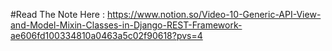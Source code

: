 #Read The Note Here : https://www.notion.so/Video-10-Generic-API-View-and-Model-Mixin-Classes-in-Django-REST-Framework-ae606fd100334810a0463a5c02f90618?pvs=4
